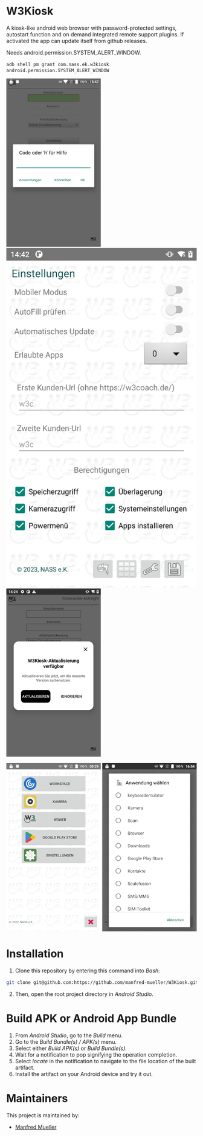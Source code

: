 # W3Kiosk
A kiosk-like android web browser with password-protected settings, autostart function and on demand integrated remote support plugins.
If activated the app can update itself from github releases.

Needs android.permission.SYSTEM_ALERT_WINDOW.
```
adb shell pm grant com.nass.ek.w3kiosk android.permission.SYSTEM_ALERT_WINDOW
```
![Screenshot](app/src/main/res/drawable-nodpi/screenshot.png) ![Screenshot2](app/src/main/res/drawable-nodpi/screenshot7.png) ![Screenshot2](app/src/main/res/drawable-nodpi/screenshot6.png)

![Screenshot3](app/src/main/res/drawable-nodpi/screenshot3.png) ![Screenshot4](app/src/main/res/drawable-nodpi/screenshot4.png)

# Installation
1. Clone this repository by entering this command into *Bash*:
```bash
git clone git@github.com:https://github.com/manfred-mueller/W3Kiosk.git
```
2. Then, open the root project directory in *Android Studio*.

# Build APK or Android App Bundle
1. From *Android Studio*, go to the *Build* menu.
2. Go to the *Build Bundle(s) / APK(s)* menu.
3. Select either *Build APK(s)* or *Build Bundle(s)*.
4. Wait for a notification to pop signifying the operation completion.
5. Select *locate* in the notification to navigate to the file location of the built artifact.
6. Install the artifact on your Android device and try it out.

# Maintainers
This project is maintained by:
* [Manfred Mueller](https://github.com/manfred-mueller)

